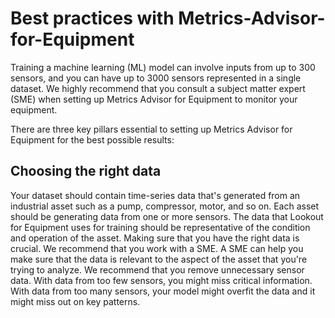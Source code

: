 # Best practices with Metrics-Advisor-for-Equipment
Training a machine learning (ML) model can involve inputs from up to 300 sensors, and you can have up to 3000 sensors represented in a single dataset. 
We highly recommend that you consult a subject matter expert (SME) when setting up Metrics Advisor for Equipment to monitor your equipment. 

There are three key pillars essential to setting up Metrics Advisor for Equipment for the best possible results:
## Choosing the right data
Your dataset should contain time-series data that's generated from an industrial asset such as a pump, compressor, motor, and so on. Each asset should be generating data from one or more sensors. The data that Lookout for Equipment uses for training should be representative of the condition and operation of the asset. Making sure that you have the right data is crucial.
We recommend that you work with a SME. A SME can help you make sure that the data is relevant to the aspect of the asset that you're trying to analyze. We recommend that you remove unnecessary sensor data. With data from too few sensors, you might miss critical information. With data from too many sensors, your model might overfit the data and it might miss out on key patterns.


